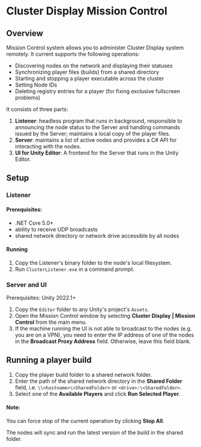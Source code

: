 Cluster Display Mission Control
===============================

Overview
--------

Mission Control system allows you to administer Cluster Display system remotely. It current supports the following operations:

* Discovering nodes on the network and displaying their statuses
* Synchronizing player files (builds) from a shared directory
* Starting and stopping a player executable across the cluster
* Setting Node IDs
* Deleting registry entries for a player (for fixing exclusive fullscreen problems)

It consists of three parts:

1) **Listener**: headless program that runs in background, responsible to announcing the node status to the Server and handling commands issued by the Server; maintains a local copy of the player files.
2) **Server**: maintains a list of active nodes and provides a C# API for interacting with the nodes.
3) **UI for Unity Editor**: A frontend for the Server that runs in the Unity Editor.

Setup
-----

### Listener

#### Prerequisites:

- .NET Core 5.0+
- ability to receive UDP broadcasts
- shared network directory or network drive accessible by all nodes 

#### Running

1. Copy the Listener's binary folder to the node's local filesystem.
2. Run `ClusterListener.exe` in a command prompt.

### Server and UI

Prerequisites: Unity 2022.1+

1. Copy the `Editor` folder to any Unity's project's `Assets`.
2. Open the Mission Control window by selecting **Cluster Display | Mission Control** from the main menu.
3. If the machine running the UI is not able to broadcast to the nodes (e.g. you are on a VPN), you need to enter the IP address of one of the nodes in the **Broadcast Proxy Address** field. Otherwise, leave this field blank.

Running a player build
----------------------

1. Copy the player build folder to a shared network folder.
2. Enter the path of the shared network directory in the **Shared Folder** field, i.e. `\\<hostname>\<SharedFolder>` or `<drive>:\<SharedFolder>`.
3. Select one of the **Available Players** and click **Run Selected Player**.

#### Note:

You can force stop of the current operation by clicking **Stop All**.

The nodes will sync and run the latest version of the build in the shared folder.